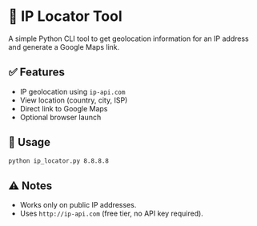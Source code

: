 
# 📍 IP Locator Tool

A simple Python CLI tool to get geolocation information for an IP address and generate a Google Maps link.

## ✅ Features
- IP geolocation using `ip-api.com`
- View location (country, city, ISP)
- Direct link to Google Maps
- Optional browser launch

## 🚀 Usage

```bash
python ip_locator.py 8.8.8.8
```

## ⚠️ Notes
- Works only on public IP addresses.
- Uses `http://ip-api.com` (free tier, no API key required).
